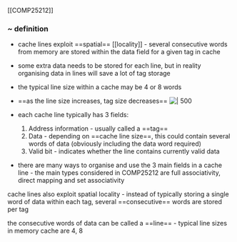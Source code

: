 [[COMP25212]]

### ~ definition
- cache lines exploit ==spatial== [[locality]] - several consecutive words from memory are stored within the data field for a given tag in cache
- some extra data needs to be stored for each line, but in reality organising data in lines will save a lot of tag storage
- the typical line size within a cache may be 4 or 8 words
- ==as the line size increases, tag size decreases==
![ | 500](https://i.imgur.com/lOQnWkK.png)


- each cache line typically has 3 fields:
	1. Address information - usually called a ==tag==
	2. Data - depending on ==cache line size==, this could contain several words of data (obviously including the data word required)
	3. Valid bit - indicates whether the line contains currently valid data

- there are many ways to organise and use the 3 main fields in a cache line - the main types considered in COMP25212 are full associativity, direct mapping and set associativity

cache lines also exploit spatial locality - instead of typically storing a single word of data within each tag, several ==consecutive== words are stored per tag

the consecutive words of data can be called a ==line== - typical line sizes in memory cache are 4, 8